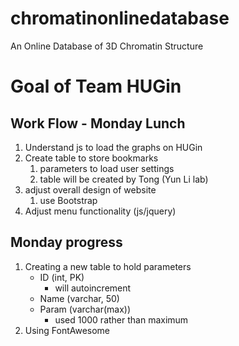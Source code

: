 # chromatinonlinedatabase
An Online Database of 3D Chromatin Structure

# Goal of Team HUGin


## Work Flow - Monday Lunch
1. Understand js to load the graphs on HUGin 
2. Create table to store bookmarks 
   1. parameters to load user settings
   2. table will be created by Tong (Yun Li lab)
3. adjust overall design of website
   1. use Bootstrap
4. Adjust menu functionality (js/jquery)

## Monday progress
1. Creating a new table to hold parameters
   - ID (int, PK)
     - will autoincrement
   - Name (varchar, 50)
   - Param (varchar(max))
      - used 1000 rather than maximum
2. Using FontAwesome

